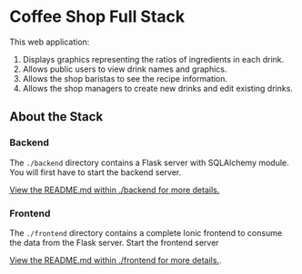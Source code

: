 # Coffee Shop Full Stack

This web application:

1. Displays graphics representing the ratios of ingredients in each drink.
2. Allows public users to view drink names and graphics.
3. Allows the shop baristas to see the recipe information.
4. Allows the shop managers to create new drinks and edit existing drinks.


## About the Stack

### Backend

The `./backend` directory contains a Flask server with SQLAlchemy module. You will first have to start the backend server.

[View the README.md within ./backend for more details.](./backend/README.md)

### Frontend

The `./frontend` directory contains a complete Ionic frontend to consume the data from the Flask server. Start the frontend server

[View the README.md within ./frontend for more details.](./frontend/README.md).
